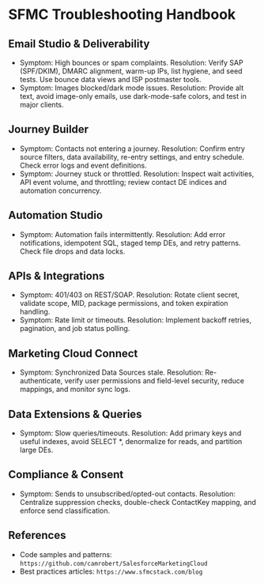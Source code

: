 SFMC Troubleshooting Handbook
=============================

Email Studio & Deliverability
-----------------------------
- Symptom: High bounces or spam complaints.
  Resolution: Verify SAP (SPF/DKIM), DMARC alignment, warm-up IPs, list hygiene, and seed tests. Use bounce data views and ISP postmaster tools.
- Symptom: Images blocked/dark mode issues.
  Resolution: Provide alt text, avoid image-only emails, use dark-mode-safe colors, and test in major clients.

Journey Builder
---------------
- Symptom: Contacts not entering a journey.
  Resolution: Confirm entry source filters, data availability, re-entry settings, and entry schedule. Check error logs and event definitions.
- Symptom: Journey stuck or throttled.
  Resolution: Inspect wait activities, API event volume, and throttling; review contact DE indices and automation concurrency.

Automation Studio
-----------------
- Symptom: Automation fails intermittently.
  Resolution: Add error notifications, idempotent SQL, staged temp DEs, and retry patterns. Check file drops and data locks.

APIs & Integrations
-------------------
- Symptom: 401/403 on REST/SOAP.
  Resolution: Rotate client secret, validate scope, MID, package permissions, and token expiration handling.
- Symptom: Rate limit or timeouts.
  Resolution: Implement backoff retries, pagination, and job status polling.

Marketing Cloud Connect
-----------------------
- Symptom: Synchronized Data Sources stale.
  Resolution: Re-authenticate, verify user permissions and field-level security, reduce mappings, and monitor sync logs.

Data Extensions & Queries
-------------------------
- Symptom: Slow queries/timeouts.
  Resolution: Add primary keys and useful indexes, avoid SELECT *, denormalize for reads, and partition large DEs.

Compliance & Consent
--------------------
- Symptom: Sends to unsubscribed/opted-out contacts.
  Resolution: Centralize suppression checks, double-check ContactKey mapping, and enforce send classification.

References
----------
- Code samples and patterns: `https://github.com/camrobert/SalesforceMarketingCloud`
- Best practices articles: `https://www.sfmcstack.com/blog`



